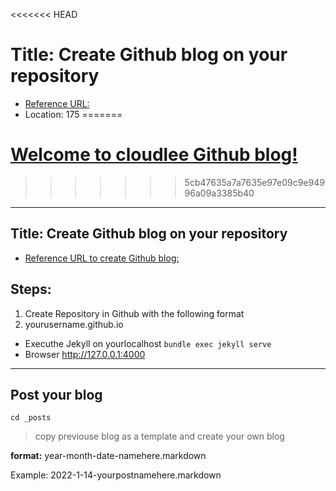 <<<<<<< HEAD
# Title: Create Github blog on your repository
- [Reference URL:](https://zeddios.tistory.com/1222)
- Location: 175
=======

# [Welcome to cloudlee Github blog!](https://dial2vincent.github.io/)
>>>>>>> 5cb47635a7a7635e97e09c9e94996a09a3385b40
---
## Title: Create Github blog on your repository
- [Reference URL to create Github blog:](https://zeddios.tistory.com/1222)

## Steps:  
1. Create Repository in Github with the following format
2. yourusername.github.io
- Executhe Jekyll on yourlocalhost
`bundle exec jekyll serve`
- Browser http://127.0.0.1:4000
---
## Post your blog
`cd _posts`
> copy previouse blog as a template and create your own blog

**format:** year-month-date-namehere.markdown

Example: 2022-1-14-yourpostnamehere.markdown

